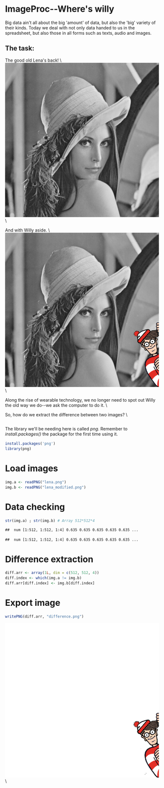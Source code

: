 # ImageProc--Where's willy

Big data ain't all about the big 'amount' of data, but also the 'big' variety of their kinds. Today we deal with not only data handed to us in the spreadsheet, but also those in all forms such as texts, audio and images. 

## The task:

The good old Lena's back! \\
![Lena_Origin](/lena.png) \\

And with Willy aside. \\
![Lena_wit_Willy](/lena_modified.png) \\

Along the rise of wearable technology, we no longer need to spot out Willy the old way we do--we ask the computer to do it. \\

So, how do we extract the difference between two images? \\

## 

The library we'll be needing here is called *png*. Remember to *install.packages()* the package for the first time using it.

``` r
install.packages('png')
library(png)
```

Load images
===========



``` r
img.a <- readPNG("lena.png")
img.b <- readPNG("lena_modified.png")
```

Data checking
=============

``` r
str(img.a) ; str(img.b) # Array 512*512*4
```

    ##  num [1:512, 1:512, 1:4] 0.635 0.635 0.635 0.635 0.635 ...

    ##  num [1:512, 1:512, 1:4] 0.635 0.635 0.635 0.635 0.635 ...

Difference extraction
=====================

``` r
diff.arr <- array(1L, dim = c(512, 512, 4))
diff.index <- which(img.a != img.b)
diff.arr[diff.index] <- img.b[diff.index]
```

Export image
============

``` r
writePNG(diff.arr, "difference.png")
```

![Difference](/difference.png) \\

